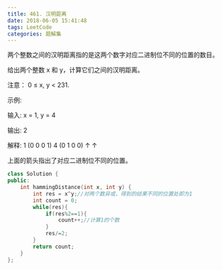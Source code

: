 ```yaml
---
title: 461. 汉明距离
date: 2018-06-05 15:41:48
tags: LeetCode
categories: 题解集
---
```


两个整数之间的汉明距离指的是这两个数字对应二进制位不同的位置的数目。

给出两个整数 x 和 y，计算它们之间的汉明距离。

注意：
0 ≤ x, y < 231.

示例:

输入: x = 1, y = 4

输出: 2

解释:
1   (0 0 0 1)
4   (0 1 0 0)
       ↑   ↑

上面的箭头指出了对应二进制位不同的位置。
```cpp
class Solution {
public:
    int hammingDistance(int x, int y) {
        int res = x^y;//对两个数异或，得到的结果不同的位置处即为1
        int count = 0;
        while(res){
            if(res%2==1){
                count++;//计算1的个数
            }
            res/=2;
        }
        return count;
    }
};
```